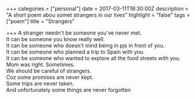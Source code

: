 +++
categories = ["personal"]
date = 2017-03-11T18:30:00Z
description = "A short poem abou somet strangers in our lives"
highlight = "false"
tags = ["poem"]
title = "Strangers"

+++
A stranger needn't be someone you've never met.   
 It can be someone you know really well.   
 It can be someone who doesn't mind being in pjs in front of you.   
 It can be someone who planned a trip to Spain with you.   
 It can be someone who wanted to explore all the food streets with you.   
 Mom was right. Sometimes.   
 We should be careful of strangers.   
 Coz some promises are never kept.   
 Some trips are never taken.   
 And unfortunately some things are never forgotten
